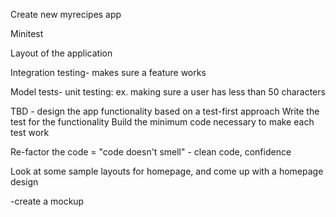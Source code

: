 Create new myrecipes app

Minitest

Layout of the application

Integration testing- makes sure a feature works

Model tests- unit testing: ex. making sure a user has less than 50 characters

TBD - design the app functionality based on a test-first approach
Write the test for the functionality
Build the minimum code necessary to make each test work

Re-factor the code = "code doesn't smell" - clean code, confidence

Look at some sample layouts for homepage, and come up with a homepage design

-create a mockup